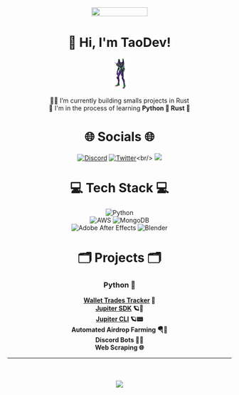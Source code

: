 <div align="center">
    <img src="https://github.com/0xTaoDev/0xTaoDev/blob/main/banner.gif?raw=true" width="50%" height="50%">
</div>

<div align="center">

# 👋 Hi, I'm TaoDev!
<img src="https://github.com/0xTaoDev/0xTaoDev/blob/main/eva01_standing.gif?raw=true" width="7.5%" height="7.5%">

</div>

<div align="center">

👷🏻 I’m currently building smalls projects in Rust
<br>
🌱 I'm in the process of learning **Python 🐍 Rust 🦀**

</div>

# <div align="center">🌐 Socials 🌐</div>
<div align="center">
  
[![Discord](https://img.shields.io/badge/Discord-%237289DA.svg?logo=discord&logoColor=white)](https://discord.gg/QxwPGcXDp7) [![Twitter](https://img.shields.io/badge/Twitter-%231DA1F2.svg?logo=Twitter&logoColor=white)](https://twitter.com/_TaoDev_)<br/>
[![](https://visitcount.itsvg.in/api?id=0xTaoDev&icon=0&color=9)](https://visitcount.itsvg.in)

</div>

# <div align="center">💻 Tech Stack 💻</div>
<div align="center">
  
![Python](https://img.shields.io/badge/python-3670A0?style=for-the-badge&logo=python&logoColor=ffdd54)
<br>
![AWS](https://img.shields.io/badge/AWS-%23FF9900.svg?style=for-the-badge&logo=amazon-aws&logoColor=white)
![MongoDB](https://img.shields.io/badge/MongoDB-%234ea94b.svg?style=for-the-badge&logo=mongodb&logoColor=white)
<br>
![Adobe After Effects](https://img.shields.io/badge/Adobe%20After%20Effects-9999FF.svg?style=for-the-badge&logo=Adobe%20After%20Effects&logoColor=white)
![Blender](https://img.shields.io/badge/blender-%23F5792A.svg?style=for-the-badge&logo=blender&logoColor=white)

</div>

# <div align="center">🗂️ Projects 🗂️</div>
<div align="center">
  
### Python 🐍
**[Wallet Trades Tracker](https://github.com/0xTaoDev/Wallet-Trades-Tracker) 🔎**<br>
**[Jupiter SDK](https://github.com/0xTaoDev/jupiter-python-sdk) 🪐🧰**<br>
**[Jupiter CLI](https://github.com/0xTaoDev/jupiter-python-cli) 🪐📟**<br>
**Automated Airdrop Farming 🪂🤖**<br>
**Discord Bots 👾🤖**<br>
**Web Scraping 🌐**

</div>

---

# <div align="center">![](https://github-readme-streak-stats.herokuapp.com?user=0xtaodev&theme=highcontrast&hide_border=true)</div>
